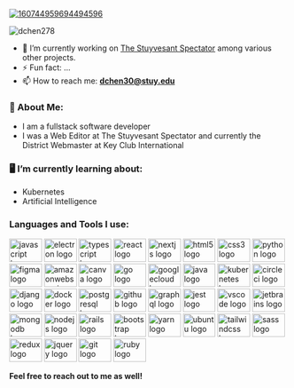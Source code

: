 [![160744959694494596](https://cdn.discordapp.com/attachments/878465038346747935/919666602633478164/banner.png)](https://github.com/dchen278?tab=repositories)

<p align="left"> <img src="https://komarev.com/ghpvc/?username=dchen278&label=Profile%20views&color=0e75b6&style=flat" alt="dchen278" /> </p>

- 🔭 I’m currently working on [The Stuyvesant Spectator](https://github.com/stuyspec) among various other projects.
- ⚡ Fun fact: ...
- 📫 How to reach me: **dchen30@stuy.edu**

### :book: About Me:
- I am a fullstack software developer
- I was a Web Editor at The Stuyvesant Spectator and currently the District Webmaster at Key Club International

### 🖥️ I’m currently learning about:
- Kubernetes
- Artificial Intelligence

<h3 align="left">Languages and Tools I use:</h3>
<div align="left">
  <img src="https://cdn.jsdelivr.net/gh/devicons/devicon/icons/javascript/javascript-original.svg" height="42" width="58.8" alt="javascript logo"  />
  <img src="https://cdn.jsdelivr.net/gh/devicons/devicon/icons/electron/electron-original.svg" height="42" width="58.8" alt="electron logo"  />
  <img src="https://cdn.jsdelivr.net/gh/devicons/devicon/icons/typescript/typescript-original.svg" height="42" width="58.8" alt="typescript logo"  />
  <img src="https://cdn.jsdelivr.net/gh/devicons/devicon/icons/react/react-original.svg" height="42" width="58.8" alt="react logo"  />
  <img src="https://cdn.jsdelivr.net/gh/devicons/devicon/icons/nextjs/nextjs-original.svg" height="42" width="58.8" alt="nextjs logo"  />
  <img src="https://cdn.jsdelivr.net/gh/devicons/devicon/icons/html5/html5-original.svg" height="42" width="58.8" alt="html5 logo"  />
  <img src="https://cdn.jsdelivr.net/gh/devicons/devicon/icons/css3/css3-original.svg" height="42" width="58.8" alt="css3 logo"  />
  <img src="https://cdn.jsdelivr.net/gh/devicons/devicon/icons/python/python-original.svg" height="42" width="58.8" alt="python logo"  />
  <img src="https://cdn.jsdelivr.net/gh/devicons/devicon/icons/figma/figma-original.svg" height="42" width="58.8" alt="figma logo"  />
  <img src="https://cdn.jsdelivr.net/gh/devicons/devicon/icons/amazonwebservices/amazonwebservices-original.svg" height="42" width="58.8" alt="amazonwebservices logo"  />
  <img src="https://cdn.jsdelivr.net/gh/devicons/devicon/icons/canva/canva-original.svg" height="42" width="58.8" alt="canva logo"  />
  <img src="https://cdn.jsdelivr.net/gh/devicons/devicon/icons/go/go-original.svg" height="42" width="58.8" alt="go logo"  />
  <img src="https://cdn.jsdelivr.net/gh/devicons/devicon/icons/googlecloud/googlecloud-original.svg" height="42" width="58.8" alt="googlecloud logo"  />
  <img src="https://cdn.jsdelivr.net/gh/devicons/devicon/icons/java/java-original.svg" height="42" width="58.8" alt="java logo"  />
  <img src="https://cdn.jsdelivr.net/gh/devicons/devicon/icons/kubernetes/kubernetes-plain.svg" height="42" width="58.8" alt="kubernetes logo"  />
  <img src="https://cdn.jsdelivr.net/gh/devicons/devicon/icons/circleci/circleci-plain.svg" height="42" width="58.8" alt="circleci logo"  />
  <img src="https://cdn.jsdelivr.net/gh/devicons/devicon/icons/django/django-plain.svg" height="42" width="58.8" alt="django logo"  />
  <img src="https://cdn.jsdelivr.net/gh/devicons/devicon/icons/docker/docker-original.svg" height="42" width="58.8" alt="docker logo"  />
  <img src="https://cdn.jsdelivr.net/gh/devicons/devicon/icons/postgresql/postgresql-original.svg" height="42" width="58.8" alt="postgresql logo"  />
  <img src="https://cdn.jsdelivr.net/gh/devicons/devicon/icons/github/github-original.svg" height="42" width="58.8" alt="github logo"  />
  <img src="https://cdn.jsdelivr.net/gh/devicons/devicon/icons/graphql/graphql-plain.svg" height="42" width="58.8" alt="graphql logo"  />
  <img src="https://cdn.jsdelivr.net/gh/devicons/devicon/icons/jest/jest-plain.svg" height="42" width="58.8" alt="jest logo"  />
  <img src="https://cdn.jsdelivr.net/gh/devicons/devicon/icons/vscode/vscode-original.svg" height="42" width="58.8" alt="vscode logo"  />
  <img src="https://cdn.jsdelivr.net/gh/devicons/devicon/icons/jetbrains/jetbrains-original.svg" height="42" width="58.8" alt="jetbrains logo"  />
  <img src="https://cdn.jsdelivr.net/gh/devicons/devicon/icons/mongodb/mongodb-original.svg" height="42" width="58.8" alt="mongodb logo"  />
  <img src="https://cdn.jsdelivr.net/gh/devicons/devicon/icons/nodejs/nodejs-original.svg" height="42" width="58.8" alt="nodejs logo"  />
  <img src="https://cdn.jsdelivr.net/gh/devicons/devicon/icons/rails/rails-original-wordmark.svg" height="42" width="58.8" alt="rails logo"  />
  <img src="https://cdn.jsdelivr.net/gh/devicons/devicon/icons/bootstrap/bootstrap-original.svg" height="42" width="58.8" alt="bootstrap logo"  />
  <img src="https://cdn.jsdelivr.net/gh/devicons/devicon/icons/yarn/yarn-original.svg" height="42" width="58.8" alt="yarn logo"  />
  <img src="https://cdn.jsdelivr.net/gh/devicons/devicon/icons/ubuntu/ubuntu-plain.svg" height="42" width="58.8" alt="ubuntu logo"  />
  <img src="https://cdn.jsdelivr.net/gh/devicons/devicon/icons/tailwindcss/tailwindcss-original-wordmark.svg" height="42" width="58.8" alt="tailwindcss logo"  />
  <img src="https://cdn.jsdelivr.net/gh/devicons/devicon/icons/sass/sass-original.svg" height="42" width="58.8" alt="sass logo"  />
  <img src="https://cdn.jsdelivr.net/gh/devicons/devicon/icons/redux/redux-original.svg" height="42" width="58.8" alt="redux logo"  />
  <img src="https://cdn.jsdelivr.net/gh/devicons/devicon/icons/jquery/jquery-original.svg" height="42" width="58.8" alt="jquery logo"  />
  <img src="https://cdn.jsdelivr.net/gh/devicons/devicon/icons/git/git-original.svg" height="42" width="58.8" alt="git logo"  />
  <img src="https://cdn.jsdelivr.net/gh/devicons/devicon/icons/ruby/ruby-original.svg" height="42" width="58.8" alt="ruby logo"  />
</div> </p>

**Feel free to reach out to me as well!**
